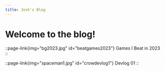 ```yaml
---
title: Josh's Blog
---
```


# Welcome to the blog!

::page-link{img="bg2023.jpg" id="beatgames2023"}
Games I Beat in 2023
::

::page-link{img="spaceman1.jpg" id="crowdevlog1"}
Devlog 01
::
